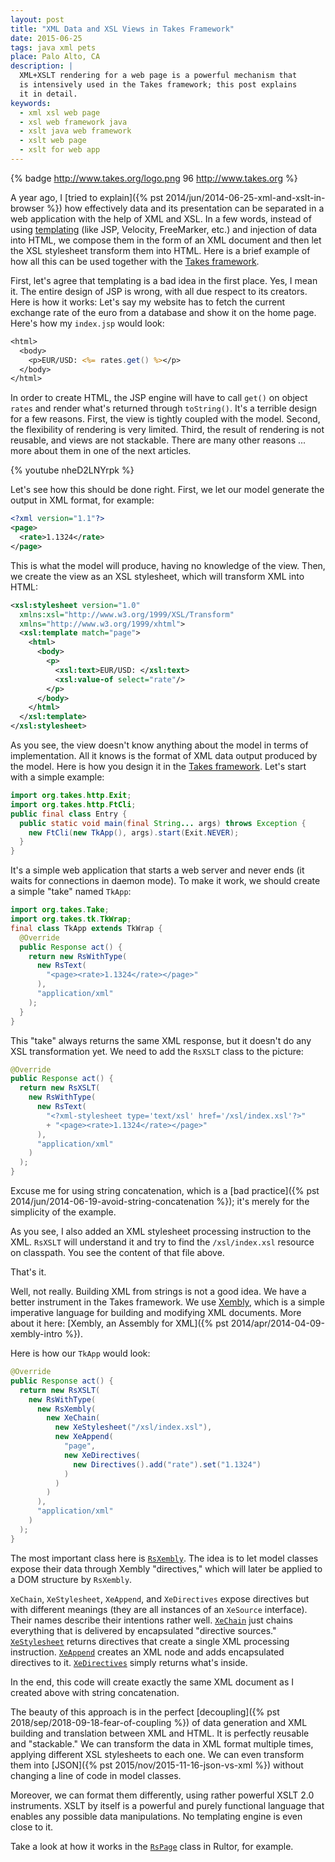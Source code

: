 ```yaml
---
layout: post
title: "XML Data and XSL Views in Takes Framework"
date: 2015-06-25
tags: java xml pets
place: Palo Alto, CA
description: |
  XML+XSLT rendering for a web page is a powerful mechanism that
  is intensively used in the Takes framework; this post explains
  it in detail.
keywords:
  - xml xsl web page
  - xsl web framework java
  - xslt java web framework
  - xslt web page
  - xslt for web app
---
```


{% badge http://www.takes.org/logo.png 96 http://www.takes.org %}

A year ago, I [tried to explain]({% pst 2014/jun/2014-06-25-xml-and-xslt-in-browser %})
how effectively data and its presentation can be separated
in a web application with the help of XML and XSL. In a few words,
instead of using [templating](https://en.wikipedia.org/wiki/Comparison_of_web_template_engines)
(like JSP, Velocity, FreeMarker, etc.) and injection of data into HTML,
we compose them in the form of an XML document and then let
the XSL stylesheet transform them into HTML. Here is a brief example
of how all this can be used together with the [Takes framework](http://www.takes.org).

<!--more-->

First, let's agree that templating is a bad idea in the first place. Yes, I mean
it. The entire design of JSP is wrong, with all due respect to its creators.
Here is how it works: Let's say my website has to fetch the current exchange rate of
the euro from a database and show it on the home page. Here's how my `index.jsp`
would look:

```jsp
<html>
  <body>
    <p>EUR/USD: <%= rates.get() %></p>
  </body>
</html>
```

In order to create HTML, the JSP engine will have to call `get()` on object
`rates` and render what's returned through `toString()`. It's a terrible
design for a few reasons. First, the view is tightly coupled with the model.
Second, the flexibility of rendering is very limited. Third, the result of
rendering is not reusable, and views are not stackable. There are many other
reasons ... more about them in one of the next articles.

{% youtube nheD2LNYrpk %}

Let's see how this should be done right. First, we let our model generate
the output in XML format, for example:

```xml
<?xml version="1.1"?>
<page>
  <rate>1.1324</rate>
</page>
```

This is what the model will produce, having no knowledge of the view. Then,
we create the view as an XSL stylesheet, which will transform XML into HTML:

```xml
<xsl:stylesheet version="1.0"
  xmlns:xsl="http://www.w3.org/1999/XSL/Transform"
  xmlns="http://www.w3.org/1999/xhtml">
  <xsl:template match="page">
    <html>
      <body>
        <p>
          <xsl:text>EUR/USD: </xsl:text>
          <xsl:value-of select="rate"/>
        </p>
      </body>
    </html>
  </xsl:template>
</xsl:stylesheet>
```

As you see, the view doesn't know anything about the model in terms of
implementation. All it knows is the format of XML data output produced
by the model. Here is how you design it in the [Takes framework](http://www.takes.org).
Let's start with a simple example:

```java
import org.takes.http.Exit;
import org.takes.http.FtCli;
public final class Entry {
  public static void main(final String... args) throws Exception {
    new FtCli(new TkApp(), args).start(Exit.NEVER);
  }
}
```

It's a simple web application that starts a web server
and never ends (it waits for connections in daemon mode). To make it work,
we should create a simple "take" named `TkApp`:

```java
import org.takes.Take;
import org.takes.tk.TkWrap;
final class TkApp extends TkWrap {
  @Override
  public Response act() {
    return new RsWithType(
      new RsText(
        "<page><rate>1.1324</rate></page>"
      ),
      "application/xml"
    );
  }
}
```

This "take" always returns the same XML response, but it doesn't
do any XSL transformation yet. We need to add the `RsXSLT` class to the picture:

```java
@Override
public Response act() {
  return new RsXSLT(
    new RsWithType(
      new RsText(
        "<?xml-stylesheet type='text/xsl' href='/xsl/index.xsl'?>"
        + "<page><rate>1.1324</rate></page>"
      ),
      "application/xml"
    )
  );
}
```

Excuse me for using string concatenation, which is a
[bad practice]({% pst 2014/jun/2014-06-19-avoid-string-concatenation %});
it's merely for the simplicity of the example.

As you see, I also added an XML stylesheet processing instruction to
the XML. `RsXSLT` will understand it and try to find the `/xsl/index.xsl`
resource on classpath. You see the content of that file above.

That's it.

Well, not really. Building XML from strings is not a good idea. We
have a better instrument in the Takes framework. We use [Xembly](http://www.xembly.org),
which is a simple imperative language for building and modifying
XML documents. More about it here:
[Xembly, an Assembly for XML]({% pst 2014/apr/2014-04-09-xembly-intro %}).

Here is how our `TkApp` would look:

```java
@Override
public Response act() {
  return new RsXSLT(
    new RsWithType(
      new RsXembly(
        new XeChain(
          new XeStylesheet("/xsl/index.xsl"),
          new XeAppend(
            "page",
            new XeDirectives(
              new Directives().add("rate").set("1.1324")
            )
          )
        )
      ),
      "application/xml"
    )
  );
}
```

The most important class here is
[`RsXembly`](http://static.javadoc.io/org.takes/takes/1.1/org/takes/rs/xe/RsXembly.html).
The idea is to let
model classes expose their data through Xembly "directives," which
will later be applied to a DOM structure by `RsXembly`.

`XeChain`, `XeStylesheet`, `XeAppend`, and `XeDirectives` expose
directives but with different meanings
(they are all instances of an `XeSource` interface).
Their names describe their
intentions rather well.
[`XeChain`](http://static.javadoc.io/org.takes/takes/1.1/org/takes/rs/xe/XeChain.html)
just chains everything that is
delivered by encapsulated "directive sources."
[`XeStylesheet`](http://static.javadoc.io/org.takes/takes/1.1/org/takes/rs/xe/XeStylesheet.html)
returns directives that create a single XML processing instruction.
[`XeAppend`](http://static.javadoc.io/org.takes/takes/1.1/org/takes/rs/xe/XeAppend.html)
creates an XML node and adds encapsulated directives to it.
[`XeDirectives`](http://static.javadoc.io/org.takes/takes/1.1/org/takes/rs/xe/XeDirectives.html)
simply returns what's inside.

In the end, this code will create exactly the same XML document
as I created above with string concatenation.

The beauty of this approach is in the perfect
[decoupling]({% pst 2018/sep/2018-09-18-fear-of-coupling %})
of data generation
and XML building and translation between XML and HTML. It is perfectly reusable
and "stackable." We can transform the data in XML format multiple times,
applying different XSL stylesheets to each one. We can even transform them into
[JSON]({% pst 2015/nov/2015-11-16-json-vs-xml %})
without changing a line of code in model classes.

Moreover, we can format them differently, using rather powerful XSLT 2.0
instruments. XSLT by itself is a powerful and purely functional language that
enables any possible data manipulations. No templating engine is even close
to it.

Take a look at how it works in the
[`RsPage`](https://github.com/yegor256/rultor/blob/1.55/src/main/java/com/rultor/web/RsPage.java)
class in Rultor, for example.
